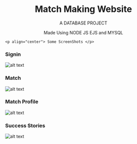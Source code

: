 <h1 style="text-align:center">Match Making Website</h1>
    <p align="center">A DATABASE PROJECT</p>
    <p align="center">Made Using NODE JS EJS and MYSQL</p>

    <p align="center"> Some ScreenShots </p> 
    
  <h3>Signin</h3>
  
 ![alt text](https://i.ibb.co/0fWvbvh/Screenshot-2022-01-23-195034.png/to/img.png)
 
  <h3>Match</h3>
 
 ![alt text](https://i.ibb.co/gdsCNVj/Screenshot-2022-01-23-195204.png/to/img.png)
 
  <h3>Match Profile</h3>
 
 ![alt text](https://i.ibb.co/MPGNFSP/Screenshot-2022-01-23-195345.png/to/img.png)
 
  <h3>Success Stories</h3>
 
 ![alt text](https://i.ibb.co/h9dfzPm/Screenshot-2022-01-23-195142.png/to/img.png)
 

    
   
